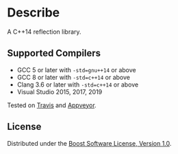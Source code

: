 # Describe

A C++14 reflection library.

## Supported Compilers

* GCC 5 or later with `-std=gnu++14` or above
* GCC 8 or later with `-std=c++14` or above
* Clang 3.6 or later with `-std=c++14` or above
* Visual Studio 2015, 2017, 2019

Tested on [Travis](https://travis-ci.org/github/pdimov/describe/) and
[Appveyor](https://ci.appveyor.com/project/pdimov/describe).

## License

Distributed under the [Boost Software License, Version 1.0](http://boost.org/LICENSE_1_0.txt).
